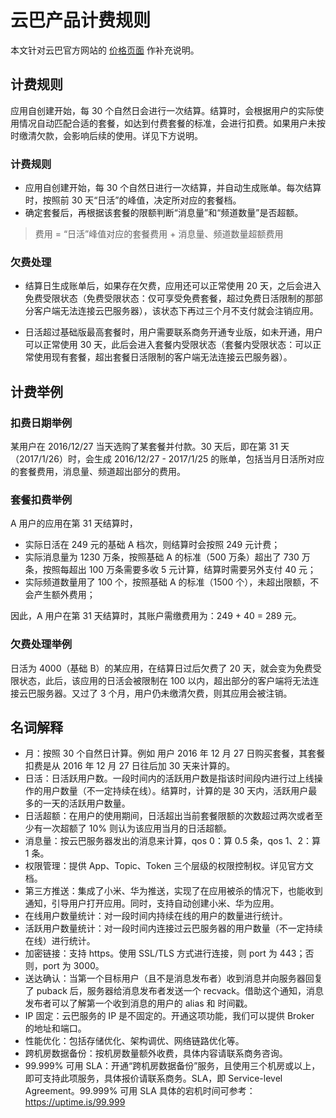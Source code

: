 # 云巴产品计费规则

本文针对云巴官方网站的 [价格页面](https://yunba.io/pricing/) 作补充说明。

## 计费规则

应用自创建开始，每 30 个自然日会进行一次结算。结算时，会根据用户的实际使用情况自动匹配合适的套餐，如达到付费套餐的标准，会进行扣费。如果用户未按时缴清欠款，会影响后续的使用。详见下方说明。


### 计费规则

- 应用自创建开始，每 30 个自然日进行一次结算，并自动生成账单。每次结算时，按照前 30 天“日活”的峰值，决定所对应的套餐档。
- 确定套餐后，再根据该套餐的限额判断“消息量”和“频道数量”是否超额。

>费用 = “日活”峰值对应的套餐费用 + 消息量、频道数量超额费用

### 欠费处理

- 结算日生成账单后，如果存在欠费，应用还可以正常使用 20 天，之后会进入免费受限状态（免费受限状态：仅可享受免费套餐，超过免费日活限制的那部分客户端无法连接云巴服务器），该状态下再过三个月不支付就会注销应用。

- 日活超过基础版最高套餐时，用户需要联系商务开通专业版，如未开通，用户可以正常使用 30 天，此后会进入套餐内受限状态（套餐内受限状态：可以正常使用现有套餐，超出套餐日活限制的客户端无法连接云巴服务器）。


## 计费举例

### 扣费日期举例

某用户在 2016/12/27 当天选购了某套餐并付款。30 天后，即在第 31 天（2017/1/26）时，会生成 2016/12/27 - 2017/1/25 的账单，包括当月日活所对应的套餐费用，消息量、频道超出部分的费用。

### 套餐扣费举例

A 用户的应用在第 31 天结算时，
- 实际日活在 249 元的基础 A 档次，则结算时会按照 249 元计费；
- 实际消息量为 1230 万条，按照基础 A 的标准（500 万条）超出了 730 万条，按照每超出 100 万条需要多收 5 元计算，结算时需要另外支付 40 元；
- 实际频道数量用了 100 个，按照基础 A 的标准（1500 个），未超出限额，不会产生额外费用；

因此，A 用户在第 31 天结算时，其账户需缴费用为：249 + 40 = 289 元。

### 欠费处理举例

日活为 4000（基础 B）的某应用，在结算日过后欠费了 20 天，就会变为免费受限状态，此后，该应用的日活会被限制在 100 以内，超出部分的客户端将无法连接云巴服务器。又过了 3 个月，用户仍未缴清欠费，则其应用会被注销。

## 名词解释

- 月：按照 30 个自然日计算。例如 用户 2016 年 12 月 27 日购买套餐，其套餐扣费是从 2016 年 12 月 27 日往后加 30 天来计算的。
- 日活：日活跃用户数。一段时间内的活跃用户数是指该时间段内进行过上线操作的用户数量（不一定持续在线）。结算时，计算的是 30 天内，活跃用户最多的一天的活跃用户数量。
- 日活超额：在用户的使用期间，日活超出当前套餐限额的次数超过两次或者至少有一次超额了 10% 则认为该应用当月的日活超额。
- 消息量：按云巴服务器发出的消息来计算，qos 0：算 0.5 条，qos 1、2：算 1 条。
- 权限管理：提供 App、Topic、Token 三个层级的权限控制权。详见官方文档。
- 第三方推送：集成了小米、华为推送，实现了在应用被杀的情况下，也能收到通知，引导用户打开应用。同时，支持自动创建小米、华为应用。
- 在线用户数量统计：对一段时间内持续在线的用户的数量进行统计。
- 活跃用户数量统计：对一段时间内连接过云巴服务器的用户数量（不一定持续在线）进行统计。
- 加密链接：支持 https。使用 SSL/TLS 方式进行连接，则 port 为 443；否则，port 为 3000。
- 送达确认：当第一个目标用户（且不是消息发布者）收到消息并向服务器回复了 puback 后，服务器给消息发布者发送一个 recvack。借助这个通知，消息发布者可以了解第一个收到消息的用户的 alias 和 时间戳。
- IP 固定：云巴服务的 IP 是不固定的。开通这项功能，我们可以提供 Broker 的地址和端口。
- 性能优化：包括存储优化、架构调优、网络链路优化等。
- 跨机房数据备份：按机房数量额外收费，具体内容请联系商务咨询。
- 99.999% 可用 SLA：开通“跨机房数据备份”服务，且使用三个机房或以上，即可支持此项服务，具体报价请联系商务。SLA，即 Service-level Agreement。99.999% 可用 SLA 具体的宕机时间可参考：https://uptime.is/99.999

 
